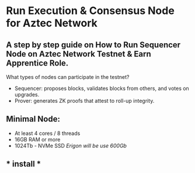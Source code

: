 # Run Execution & Consensus Node for Aztec Network

## A step by step guide on How to Run Sequencer Node on Aztec Network Testnet & Earn Apprentice Role.

What types of nodes can participate in the testnet?
- Sequencer: proposes blocks, validates blocks from others, and votes on upgrades.
- Prover: generates ZK proofs that attest to roll-up integrity.

## **Minimal Node:**
- At least 4 cores / 8 threads
- 16GB RAM or more
- 1024Tb - NVMe SSD   *Erigon will be use 600Gb*

## * install *

## 

## 

## 

## 

## 

## 

## 

## 

